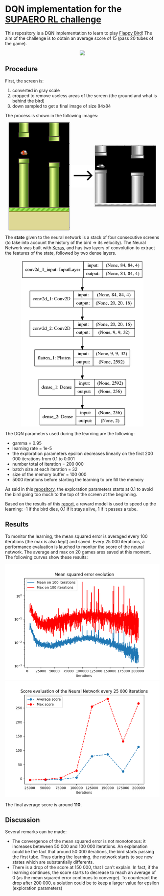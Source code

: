 # DQN implementation for the [SUPAERO RL challenge](https://github.com/SupaeroDataScience/RLchallenge)

This repository is a DQN implementation to learn to play [Flappy Bird](https://en.wikipedia.org/wiki/Flappy_Bird)!
The aim of the challenge is to obtain an average score of 15 (pass 20 tubes of the game).

<p align="center">
    <img src="gallery/run.gif" width = "200">
</p>

## Procedure
First, the screen is:
1. converted in gray scale
2. cropped to remove useless areas of the screen (the ground and what is behind the bird)
3. down sampled to get a final image of size 84x84
 
The process is shown in the following images:
<p align="center">
    <img src="gallery/init_screen.png" width = "200" align="middle">
    <img src="gallery/arrow.png" width = "75" align="middle">
    <img src="gallery/processed_screen.png" width = "200" align="middle">
</p>

The **state** given to the neural network is a stack of four consecutive screens (to take into account the history of the bird => its velocity). The Neural Network was built with [Keras](https://keras.io/), and has two layers of convolution to extract the features of the state, followed by two dense layers.

<p align="center">
    <img src="gallery/model.png" width = "400" align="middle">
</p>

The DQN parameters used during the learning are the following:
* gamma = 0.95
* learning rate = 1e-5
* the exploration parameters epsilon decreases linearly on the first 200 000 iterations from 0.1 to 0.001
* number total of iteration = 200 000
* batch size at each iteration = 32
* size of the memory buffer = 100 000
* 5000 iterations before starting the learning to pre fill the memory

As said in this [repository](https://github.com/yenchenlin/DeepLearningFlappyBird), the exploration parameters starts at 0.1 to avoid the bird going too much to the top of the screen at the beginning.

Based on the results of this [report](http://cs229.stanford.edu/proj2015/362_report.pdf), a reward model is used to speed up the learning: -1 if the bird dies, 0.1 if it stays alive, 1 if it passes a tube.

## Results 
To monitor the learning, the mean squared error is averaged every 100 iterations (the max is also kept) and saved. Every 25 000 iterations, a performance evaluation is lauched to monitor the score of the neural network. The average and max on 20 games ares saved at this moment. The following curves show these results:

<p align="center">
    <img src="gallery/losses.png">
    <img src="gallery/score.png">
</p>

The final average score is around **110**.

## Discussion
Several remarks can be made:
* The convergence of the mean squared error is not monotonous: it increases beteween 50 000 and 100 000 iterations. An explanation could be the fact that around 50 000 iterations, the bird starts passing the first tube. Thus during the learning, the network starts to see new states which are substantially differents.
* There is a drop of the score at 150 000, that I can't explain. In fact, if the learning continues, the score starts to decrease to reach an average of 0 (as the mean squared error continues to converge). To counteract the drop after 200 000, a solution could be to keep a larger value for epsilon (exploration parameters)

